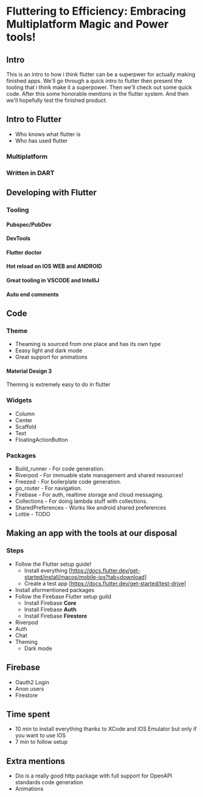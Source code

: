 # Fluttering to Efficiency: Embracing Multiplatform Magic and Power tools!

## Intro
This is an intro to how i think flutter can be a superpwer for actually making finished apps.
We'll go through a quick intro to flutter then present the tooling that i think make it a superpower.
Then we'll check out some quick code.
After this some honorable mentions in the flutter system.
And then we'll hopefully test the finished product.

## Intro to Flutter
* Who knows what flutter is
* Who has used flutter
### Multiplatform
### Written in DART

## Developing with Flutter
### Tooling
#### Pubspec/PubDev
#### DevTools
#### Flutter doctor
#### Hot reload on IOS WEB and ANDROID
#### Great tooling in VSCODE and IntelliJ
#### Auto end comments

## Code 
### Theme
* Theaming is sourced from one place and has its own type
* Eeasy light and dark mode
* Great support for animations
#### Material Design 3
Theming is extremely easy to do in flutter
### Widgets
* Column
* Center
* Scaffold
* Text
* FloatingActionButton
### Packages
* Build_runner - For code generation.
* Riverpod - For immuable state management and shared resources!
* Freezed - For boilerplate code generation.
* go_router - For navigation.
* Firebase - For auth, realtime storage and cloud messaging.
* Collections - For doing lambda stuff with collections.
* SharedPreferences - Works like android shared preferences
* Lottie - TODO
## Making an app with the tools at our disposal
### Steps
* Follow the Flutter setup guide!
    * Install everything [https://docs.flutter.dev/get-started/install/macos/mobile-ios?tab=download]
    * Create a test app [https://docs.flutter.dev/get-started/test-drive]
* Install aformentioned packages
* Follow the Firebase Flutter setup guild
    * Install Firebase **Core**
    * Install Firebase **Auth**
    * Install Firebase **Firestore**
* Riverpod
* Auth
* Chat
* Theming
    * Dark mode

## Firebase
* Oauth2 Login
* Anon users
* Firestore


## Time spent
* 10 min to install everything thanks to XCode and IOS Emulator but only if you want to use IOS
* 7 min to follow setup

## Extra mentions
* Dio is a really good http package with full support for OpenAPI standards code generation
* Animations
